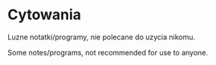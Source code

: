 # Cytowania

Luzne notatki/programy, nie polecane do uzycia nikomu.

Some notes/programs, not recommended for use to anyone.
